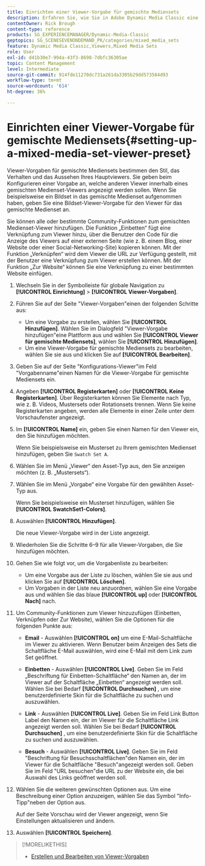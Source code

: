 ```yaml
---
title: Einrichten einer Viewer-Vorgabe für gemischte Mediensets
description: Erfahren Sie, wie Sie in Adobe Dynamic Media Classic eine Viewer-Vorgabe für gemischte Mediensets einrichten.
contentOwner: Rick Brough
content-type: reference
products: SG_EXPERIENCEMANAGER/Dynamic-Media-Classic
geptopics: SG_SCENESEVENONDEMAND_PK/categories/mixed_media_sets
feature: Dynamic Media Classic,Viewers,Mixed Media Sets
role: User
exl-id: d41b30e7-994a-43f3-8698-7dbfc36305ae
topic: Content Management
level: Intermediate
source-git-commit: 914fde11270dc731a261da3305b29dd573584d93
workflow-type: tm+mt
source-wordcount: '614'
ht-degree: 36%

---
```


# Einrichten einer Viewer-Vorgabe für gemischte Mediensets{#setting-up-a-mixed-media-set-viewer-preset}

Viewer-Vorgaben für gemischte Mediensets bestimmen den Stil, das Verhalten und das Aussehen Ihres Hauptviewers. Sie geben beim Konfigurieren einer Vorgabe an, welche anderen Viewer innerhalb eines gemischten Medienset-Viewers angezeigt werden sollen. Wenn Sie beispielsweise ein Bildset in das gemischte Medienset aufgenommen haben, geben Sie eine Bildset-Viewer-Vorgabe für den Viewer für das gemischte Medienset an.

Sie können alle oder bestimmte Community-Funktionen zum gemischten Medienset-Viewer hinzufügen. Die Funktion „Einbetten“ fügt eine Verknüpfung zum Viewer hinzu, über die Benutzer den Code für die Anzeige des Viewers auf einer externen Seite (wie z. B. einem Blog, einer Website oder einer Social-Networking-Site) kopieren können. Mit der Funktion „Verknüpfen“ wird dem Viewer die URL zur Verfügung gestellt, mit der Benutzer eine Verknüpfung zum Viewer erstellen können. Mit der Funktion „Zur Website“ können Sie eine Verknüpfung zu einer bestimmten Website einfügen.

1. Wechseln Sie in der Symbolleiste für globale Navigation zu **[!UICONTROL Einrichtung]** > **[!UICONTROL Viewer-Vorgaben]**.
1. Führen Sie auf der Seite &quot;Viewer-Vorgaben&quot;einen der folgenden Schritte aus:

   * Um eine Vorgabe zu erstellen, wählen Sie **[!UICONTROL Hinzufügen]**. Wählen Sie im Dialogfeld &quot;Viewer-Vorgabe hinzufügen&quot;eine Plattform aus und wählen Sie **[!UICONTROL Viewer für gemischte Mediensets]**, wählen Sie **[!UICONTROL Hinzufügen]**.
   * Um eine Viewer-Vorgabe für gemischte Mediensets zu bearbeiten, wählen Sie sie aus und klicken Sie auf **[!UICONTROL Bearbeiten]**.

1. Geben Sie auf der Seite &quot;Konfigurations-Viewer&quot;im Feld &quot;Vorgabenname&quot;einen Namen für die Viewer-Vorgabe für gemischte Mediensets ein.
1. Angeben **[!UICONTROL Registerkarten]** oder **[!UICONTROL Keine Registerkarten]**. Über Registerkarten können Sie Elemente nach Typ, wie z. B. Videos, Mustersets oder Rotationsets trennen. Wenn Sie keine Registerkarten angeben, werden alle Elemente in einer Zeile unter dem Vorschaufenster angezeigt.
1. Im **[!UICONTROL Name]** ein, geben Sie einen Namen für den Viewer ein, den Sie hinzufügen möchten.

   Wenn Sie beispielsweise ein Musterset zu Ihrem gemischten Medienset hinzufügen, geben Sie `Swatch Set A`.

1. Wählen Sie im Menü „Viewer“ den Asset-Typ aus, den Sie anzeigen möchten (z. B. „Mustersets“).
1. Wählen Sie im Menü „Vorgabe“ eine Vorgabe für den gewählten Asset-Typ aus.

   Wenn Sie beispielsweise ein Musterset hinzufügen, wählen Sie **[!UICONTROL SwatchSet1-Colors]**.

1. Auswählen **[!UICONTROL Hinzufügen]**.

   Die neue Viewer-Vorgabe wird in der Liste angezeigt.

1. Wiederholen Sie die Schritte 6–9 für alle Viewer-Vorgaben, die Sie hinzufügen möchten.
1. Gehen Sie wie folgt vor, um die Vorgabenliste zu bearbeiten:

   * Um eine Vorgabe aus der Liste zu löschen, wählen Sie sie aus und klicken Sie auf **[!UICONTROL Löschen]**.
   * Um Vorgaben in der Liste neu anzuordnen, wählen Sie eine Vorgabe aus und wählen Sie das blaue **[!UICONTROL up]** oder **[!UICONTROL Nach]** nach.

1. Um Community-Funktionen zum Viewer hinzuzufügen (Einbetten, Verknüpfen oder Zur Website), wählen Sie die Optionen für die folgenden Punkte aus:

   * **Email** - Auswählen **[!UICONTROL on]** um eine E-Mail-Schaltfläche im Viewer zu aktivieren. Wenn Benutzer beim Anzeigen des Sets die Schaltfläche E-Mail auswählen, wird eine E-Mail mit dem Link zum Set geöffnet.

   * **Einbetten** - Auswählen **[!UICONTROL Live]**. Geben Sie im Feld „Beschriftung für Einbetten-Schaltfläche“ den Namen an, der im Viewer auf der Schaltfläche „Einbetten“ angezeigt werden soll. Wählen Sie bei Bedarf **[!UICONTROL Durchsuchen]** , um eine benutzerdefinierte Skin für die Schaltfläche zu suchen und auszuwählen.

   * **Link** - Auswählen **[!UICONTROL Live]**. Geben Sie im Feld Link Button Label den Namen ein, der im Viewer für die Schaltfläche Link angezeigt werden soll. Wählen Sie bei Bedarf **[!UICONTROL Durchsuchen]** , um eine benutzerdefinierte Skin für die Schaltfläche zu suchen und auszuwählen.

   * **Besuch** - Auswählen **[!UICONTROL Live]**. Geben Sie im Feld &quot;Beschriftung für Besuchsschaltflächen&quot;den Namen ein, der im Viewer für die Schaltfläche &quot;Besuch&quot;angezeigt werden soll. Geben Sie im Feld &quot;URL besuchen&quot;die URL zu der Website ein, die bei Auswahl des Links geöffnet werden soll.

1. Wählen Sie die weiteren gewünschten Optionen aus. Um eine Beschreibung einer Option anzuzeigen, wählen Sie das Symbol &quot;Info-Tipp&quot;neben der Option aus.

   Auf der Seite Vorschau wird der Viewer angezeigt, wenn Sie Einstellungen aktualisieren und ändern.

1. Auswählen **[!UICONTROL Speichern]**.

>[!MORELIKETHIS]
>
>* [Erstellen und Bearbeiten von Viewer-Vorgaben](application-setup.md#adding_and_editing_viewer_presets)
